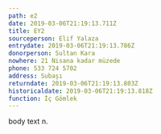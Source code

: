 ```yaml
---
path: e2
date: 2019-03-06T21:19:13.711Z
title: EY2
sourceperson: Elif Yalaza
entrydate: 2019-03-06T21:19:13.786Z
donorperson: Sultan Kara
nowhere: 21 Nisana kadar müzede
phone: 533 724 5702
address: Subaşı
returndate: 2019-03-06T21:19:13.803Z
historicaldate: 2019-03-06T21:19:13.818Z
function: İç Gömlek
---
```

body text n.

